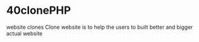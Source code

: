 # 40clonePHP
website clones
Clone website is to help the users to built better and bigger actual website 
